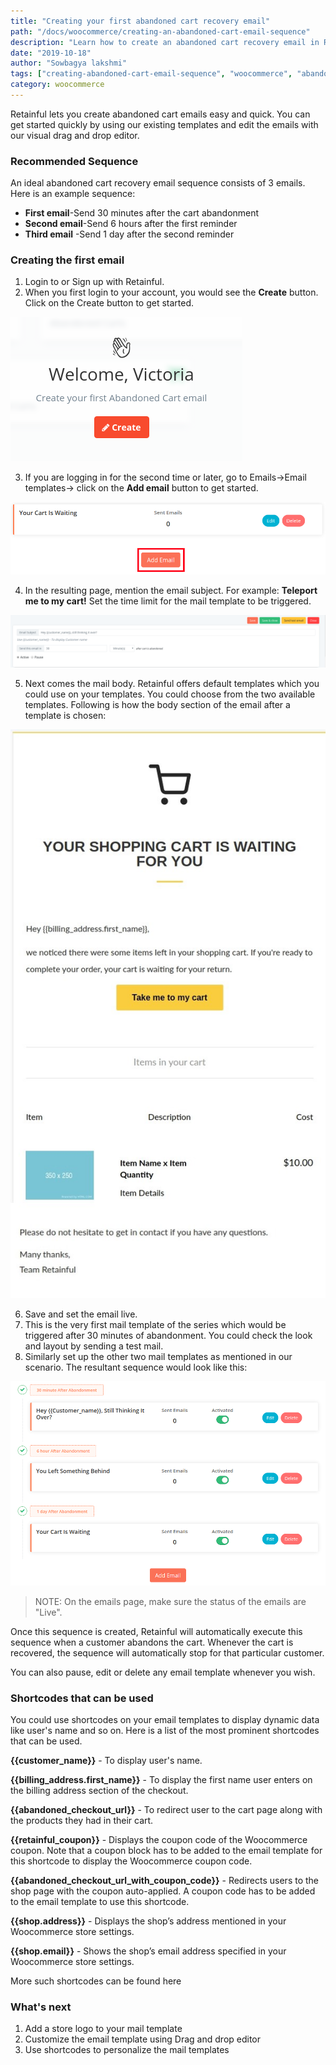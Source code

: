 ```yaml
---
title: "Creating your first abandoned cart recovery email"
path: "/docs/woocommerce/creating-an-abandoned-cart-email-sequence"
description: "Learn how to create an abandoned cart recovery email in Retainful"
date: "2019-10-18"
author: "Sowbagya lakshmi"
tags: ["creating-abandoned-cart-email-sequence", "woocommerce", "abandoned cart emails"]
category: woocommerce
---
```


Retainful lets you create abandoned cart emails easy and quick. You can get started quickly by using our existing templates and edit the emails with our visual drag and drop editor.


### Recommended Sequence

An ideal abandoned cart recovery email sequence consists of 3 emails. Here is an example sequence:

- **First email**-Send 30 minutes after the cart abandonment
- **Second email**-Send 6 hours after the first reminder
- **Third email** -Send 1 day after the second reminder


### Creating the first email

1) <link-text url="https://app.retainful.com/" target="_blank" rel="noopener">Login to or Sign up with Retainful.</link-text>
2) When you first login to your account, you would see the **Create** button. Click on the Create button to get started. 

![Create button](../../images/docs/creating-abandoned-cart-mail-series/create-button.png)

3) If you are logging in for the second time or later, go to Emails->Email templates-> click on the **Add email** button to get started.

![Add email button](../../images/docs/creating-abandoned-cart-mail-series/add-email.png)


4) In the resulting page, mention the email subject.
For example: **Teleport me to my cart!**
Set the time limit for the mail template to be triggered.

![Mail subject](../../images/docs/creating-abandoned-cart-mail-series/mail-subject.png)

5) Next comes the mail body. Retainful offers default templates which you could use on your templates. You could choose from the two available templates. Following is how the body section of the email after a template is chosen:

![Mail body](../../images/docs/creating-abandoned-cart-mail-series/mail-body.jpg)

6) Save and set the email live. 
7) This is the very first mail template of the series which would be triggered after 30 minutes of abandonment. You could check the look and layout by sending a test mail.
8) Similarly set up the other two mail templates as mentioned in our scenario. The resultant sequence would look like this:

![Mail sequence](../../images/docs/creating-abandoned-cart-mail-series/mail-sequence.png)

>NOTE: On the emails page, make sure the status of the emails are "Live".


Once this sequence is created, Retainful will automatically execute this sequence when a customer abandons the cart. Whenever the cart is recovered, the sequence will automatically stop for that particular customer. 

You can also pause, edit or delete any email template whenever you wish.

### Shortcodes that can be used 

You could use shortcodes on your email templates to display dynamic data like user's name and so on. Here is a list of the most prominent shortcodes that can be used.

**{{customer_name}}** - To display user's name.

**{{billing\_address.first\_name}}** - To display the first name user enters on the billing address section of the checkout.

**{{abandoned\_checkout\_url}}** - To redirect user to the cart page along with the products they had in their cart.

**{{retainful_coupon}}** - Displays the coupon code of the Woocommerce coupon. Note that a coupon block has to be added to the email template for this shortcode to display the Woocommerce coupon code.

**{{abandoned\_checkout\_url\_with\_coupon\_code}}** - Redirects users to the shop page with the coupon auto-applied. A coupon code has to be added to the email template to use this shortcode.

**{{shop.address}}** - Displays the shop’s address mentioned in your Woocommerce store settings.

**{{shop.email}}** - Shows the shop’s email address specified in your Woocommerce store settings.

More such shortcodes can be found <link-text url="https://www.retainful.com/docs/woocommerce/shortcodes-for-reference#other-allowed-shortcodes" target="_blank" rel="noopener">here</link-text>


### What's next

1. <link-text url="https://www.retainful.com/docs/woocommerce/adding-a-store-logo-on-your-email-template" target="_blank" rel="noopener">Add a store logo to your mail template</link-text>
2. <link-text url="https://www.retainful.com/docs/woocommerce/customizing-the-email-templates-using-drag-and-drop-editor" target="_blank" rel="noopener">Customize the email template using Drag and drop editor</link-text>
3. <link-text url="https://www.retainful.com/docs/woocommerce/shortcodes-for-reference">Use shortcodes to personalize the mail templates</link-text>
